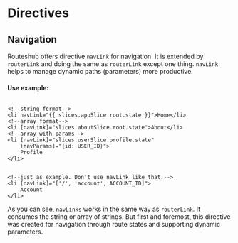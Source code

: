 # Directives

## Navigation

Routeshub offers directive `navLink` for navigation. It is extended by `routerLink` and doing the same as `routerLink` except one thing. `navLink` helps to manage dynamic paths \(parameters\) more productive.

#### Use example:

```markup

<!--string format-->
<li navLink="{{ slices.appSlice.root.state }}">Home</li>
<!--array format-->
<li [navLink]="slices.aboutSlice.root.state">About</li>
<!--array with params-->
<li [navLink]="slices.userSlice.profile.state" 
    [navParams]="{id: USER_ID}">
    Profile
</li>


<!--just as example. Don't use navLink like that.-->
<li [navLink]="['/', 'account', ACCOUNT_ID]">
    Account
</li>

```

As you can see, `navLinks` works in the same way as `routerLink`. It consumes the string or array of strings. But first and foremost, this directive was created for navigation through route states and supporting dynamic parameters.

